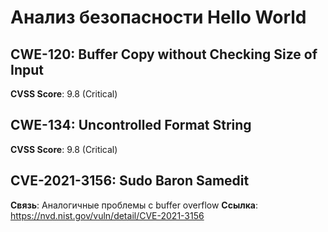 # Анализ безопасности Hello World

## CWE-120: Buffer Copy without Checking Size of Input
**CVSS Score**: 9.8 (Critical)

## CWE-134: Uncontrolled Format String
**CVSS Score**: 9.8 (Critical)

## CVE-2021-3156: Sudo Baron Samedit
**Связь**: Аналогичные проблемы с buffer overflow
**Ссылка**: https://nvd.nist.gov/vuln/detail/CVE-2021-3156
